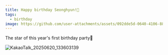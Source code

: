 ```yaml
---
title: Happy birthday Seonghyun!🎈
tags:
  - birthday
image: https://github.com/user-attachments/assets/092dde5d-0640-4106-88ef-64c8cd8ec586 
---
```


The star of this year's first birthday party🎊

![KakaoTalk_20250620_133603139](https://github.com/user-attachments/assets/092dde5d-0640-4106-88ef-64c8cd8ec586)
